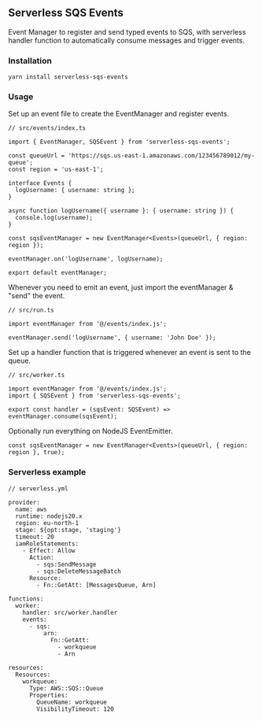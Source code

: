 ## Serverless SQS Events

Event Manager to register and send typed events to SQS, with serverless handler function to automatically consume messages and trigger events.

### Installation

`yarn install serverless-sqs-events`

### Usage

Set up an event file to create the EventManager and register events.
```
// src/events/index.ts

import { EventManager, SQSEvent } from 'serverless-sqs-events';

const queueUrl = 'https://sqs.us-east-1.amazonaws.com/123456789012/my-queue';
const region = 'us-east-1';

interface Events {
  logUsername: { username: string };
}

async function logUsername({ username }: { username: string }) {
  console.log(username);
}

const sqsEventManager = new EventManager<Events>(queueUrl, { region: region });

eventManager.on('logUsername', logUsername);

export default eventManager;
```

Whenever you need to emit an event, just import the eventManager & "send" the event.
```
// src/run.ts

import eventManager from '@/events/index.js';

eventManager.send('logUsername', { username: 'John Doe' });
```

Set up a handler function that is triggered whenever an event is sent to the queue.
```
// src/worker.ts

import eventManager from '@/events/index.js';
import { SQSEvent } from 'serverless-sqs-events';

export const handler = (sqsEvent: SQSEvent) => eventManager.consume(sqsEvent);
```

Optionally run everything on NodeJS EventEmitter.
```
const sqsEventManager = new EventManager<Events>(queueUrl, { region: region }, true);
```

### Serverless example

```
// serverless.yml

provider:
  name: aws
  runtime: nodejs20.x
  region: eu-north-1
  stage: ${opt:stage, 'staging'}
  timeout: 20
  iamRoleStatements:
    - Effect: Allow
      Action:
        - sqs:SendMessage
        - sqs:DeleteMessageBatch
      Resource:
        - Fn::GetAtt: [MessagesQueue, Arn]

functions:
  worker:
    handler: src/worker.handler
    events:
      - sqs:
          arn:
            Fn::GetAtt:
              - workqueue
              - Arn

resources:
  Resources:
    workqueue:
      Type: AWS::SQS::Queue
      Properties:
        QueueName: workqueue
        VisibilityTimeout: 120
```

